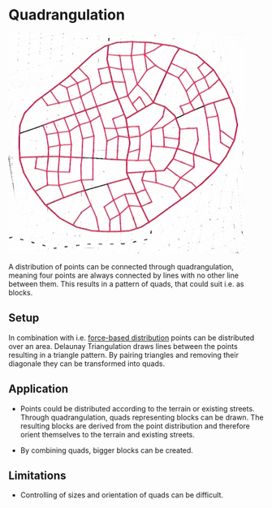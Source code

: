 # Quadrangulation

![](../img/quadrangulation-1.png)

A distribution of points can be connected through quadrangulation, meaning four points are always connected by lines with no other line between them. This results in a pattern of quads, that could suit i.e. as blocks.

## Setup

In combination with i.e. [force-based distribution]() points can be distributed over an area. Delaunay Triangulation draws lines between the points resulting in a triangle pattern. By pairing triangles and removing their diagonale they can be transformed into quads.

## Application

* Points could be distributed according to the terrain or existing streets. Through quadrangulation, quads representing blocks can be drawn. The resulting blocks are derived from the point distribution and therefore orient themselves to the terrain and existing streets.

* By combining quads, bigger blocks can be created.

## Limitations

* Controlling of sizes and orientation of quads can be difficult.